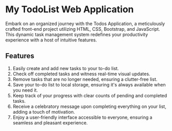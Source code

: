 # My TodoList Web Application

Embark on an organized journey with the Todos Application, a meticulously crafted front-end project utilizing HTML, CSS, Bootstrap, and JavaScript. This dynamic task management system redefines your productivity experience with a host of intuitive features.

## Features

1. Easily create and add new tasks to your to-do list.
2. Check off completed tasks and witness real-time visual updates.
3. Remove tasks that are no longer needed, ensuring a clutter-free list.
4. Save your to-do list to local storage, ensuring it's always available when you need it.
5. Keep track of your progress with clear counts of pending and completed tasks.
6. Receive a celebratory message upon completing everything on your list, adding a touch of motivation.
7. Enjoy a user-friendly interface accessible to everyone, ensuring a seamless and pleasant experience.


